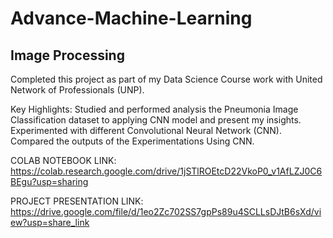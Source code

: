 # Advance-Machine-Learning
## Image Processing
Completed this project as part of my Data Science Course work with United Network of Professionals (UNP).

Key Highlights:
Studied and performed analysis the Pneumonia Image Classification dataset to applying CNN model and present my insights.
Experimented with different Convolutional Neural Network (CNN).
Compared the outputs of the Experimentations Using CNN.

COLAB NOTEBOOK LINK:  https://colab.research.google.com/drive/1jSTlROEtcD22VkoP0_v1AfLZJ0C6BEgu?usp=sharing

PROJECT PRESENTATION LINK: https://drive.google.com/file/d/1eo2Zc702SS7gpPs89u4SCLLsDJtB6sXd/view?usp=share_link
